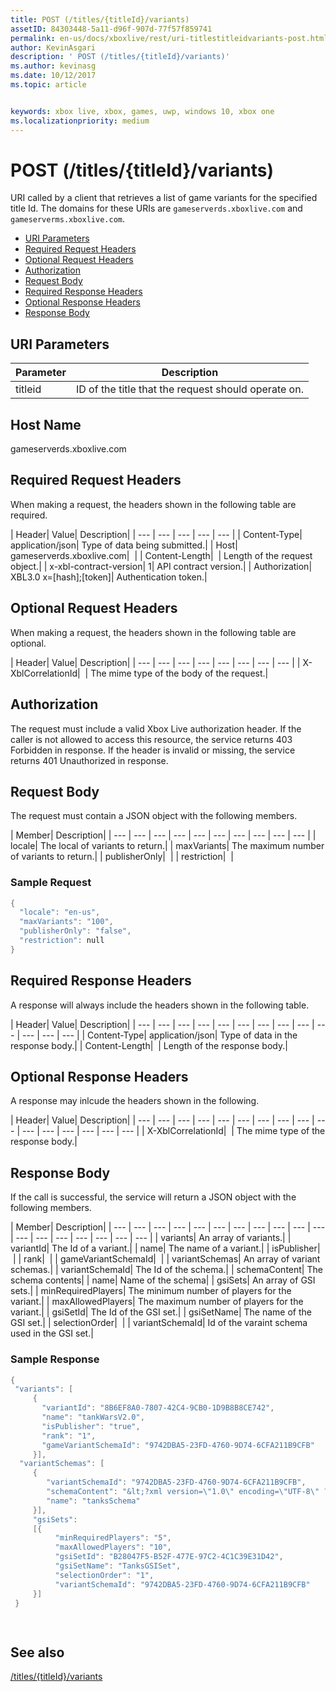 ```yaml
---
title: POST (/titles/{titleId}/variants)
assetID: 84303448-5a11-d96f-907d-77f57f859741
permalink: en-us/docs/xboxlive/rest/uri-titlestitleidvariants-post.html
author: KevinAsgari
description: ' POST (/titles/{titleId}/variants)'
ms.author: kevinasg
ms.date: 10/12/2017
ms.topic: article


keywords: xbox live, xbox, games, uwp, windows 10, xbox one
ms.localizationpriority: medium
---
```



# POST (/titles/{titleId}/variants)
URI called by a client that retrieves a list of game variants for the specified title Id. 
The domains for these URIs are `gameserverds.xboxlive.com` and `gameserverms.xboxlive.com`.
 
  * [URI Parameters](#ID4EZ)
  * [Required Request Headers](#ID4EIB)
  * [Optional Request Headers](#ID4EED)
  * [Authorization](#ID4E3D)
  * [Request Body](#ID4EEE)
  * [Required Response Headers](#ID4ELF)
  * [Optional Response Headers](#ID4EMG)
  * [Response Body](#ID4EEH)
 
<a id="ID4EZ"></a>

 
## URI Parameters
 
| Parameter| Description| 
| --- | --- | 
| titleid| ID of the title that the request should operate on.| 
  
<a id="ID5EG"></a>

 
## Host Name

gameserverds.xboxlive.com
 
<a id="ID4EIB"></a>

 
## Required Request Headers
 
When making a request, the headers shown in the following table are required.
 
| Header| Value| Description| 
| --- | --- | --- | --- | --- | 
| Content-Type| application/json| Type of data being submitted.| 
| Host| gameserverds.xboxlive.com|  | 
| Content-Length|  | Length of the request object.| 
| x-xbl-contract-version| 1| API contract version.| 
| Authorization| XBL3.0 x=[hash];[token]| Authentication token.| 
  
<a id="ID4EED"></a>

 
## Optional Request Headers
 
When making a request, the headers shown in the following table are optional.
 
| Header| Value| Description| 
| --- | --- | --- | --- | --- | --- | --- | --- | 
| X-XblCorrelationId|  | The mime type of the body of the request.| 
  
<a id="ID4E3D"></a>

 
## Authorization

The request must include a valid Xbox Live authorization header. If the caller is not allowed to access this resource, the service returns 403 Forbidden in response. If the header is invalid or missing, the service returns 401 Unauthorized in response.
 
<a id="ID4EEE"></a>

 
## Request Body
 
The request must contain a JSON object with the following members.
 
| Member| Description| 
| --- | --- | --- | --- | --- | --- | --- | --- | --- | --- | 
| locale| The local of variants to return.| 
| maxVariants| The maximum number of variants to return.| 
| publisherOnly|  | 
| restriction|  | 
 
<a id="ID4EDF"></a>

 
### Sample Request
 

```cpp
{
  "locale": "en-us",
  "maxVariants": "100",
  "publisherOnly": "false",
  "restriction": null
}

```

   
<a id="ID4ELF"></a>

 
## Required Response Headers
 
A response will always include the headers shown in the following table.
 
| Header| Value| Description| 
| --- | --- | --- | --- | --- | --- | --- | --- | --- | --- | --- | --- | --- | 
| Content-Type| application/json| Type of data in the response body.| 
| Content-Length|  | Length of the response body.| 
  
<a id="ID4EMG"></a>

 
## Optional Response Headers
 
A response may inlcude the headers shown in the following.
 
| Header| Value| Description| 
| --- | --- | --- | --- | --- | --- | --- | --- | --- | --- | --- | --- | --- | --- | --- | --- | 
| X-XblCorrelationId|  | The mime type of the response body.| 
  
<a id="ID4EEH"></a>

 
## Response Body
 
If the call is successful, the service will return a JSON object with the following members.
 
| Member| Description| 
| --- | --- | --- | --- | --- | --- | --- | --- | --- | --- | --- | --- | --- | --- | --- | --- | --- | --- | 
| variants| An array of variants.| 
| variantId| The Id of a variant.| 
| name| The name of a variant.| 
| isPublisher|  | 
| rank|  | 
| gameVariantSchemaId|  | 
| variantSchemas| An array of variant schemas.| 
| variantSchemaId| The Id of the schema.| 
| schemaContent| The schema contents| 
| name| Name of the schema| 
| gsiSets| An array of GSI sets.| 
| minRequiredPlayers| The minimum number of players for the variant.| 
| maxAllowedPlayers| The maximum number of players for the variant.| 
| gsiSetId| The Id of the GSI set.| 
| gsiSetName| The name of the GSI set.| 
| selectionOrder|  | 
| variantSchemaId| Id of the varaint schema used in the GSI set.| 
 
<a id="ID4EYBAC"></a>

 
### Sample Response
 

```cpp
{
 "variants": [
     { 
       "variantId": "8B6EF8A0-7807-42C4-9CB0-1D9B8B8CE742", 
       "name": "tankWarsV2.0",
       "isPublisher": "true",
       "rank": "1",
       "gameVariantSchemaId": "9742DBA5-23FD-4760-9D74-6CFA211B9CFB"
     }],
  "variantSchemas": [
     {
        "variantSchemaId": "9742DBA5-23FD-4760-9D74-6CFA211B9CFB",
        "schemaContent": "&lt;?xml version=\"1.0\" encoding=\"UTF-8\" ?>&lt;xs:schema xmlns:xs=\"http://www.w3.org/2001/XMLSchema\">&lt;xs:element name=\"root\">&lt;/xs:element>&lt;/xs:schema>"
        "name": "tanksSchema"
     }],
     "gsiSets":
     [{ 
          "minRequiredPlayers": "5", 
          "maxAllowedPlayers": "10", 
          "gsiSetId": "B28047F5-B52F-477E-97C2-4C1C39E31D42",
          "gsiSetName": "TanksGSISet",
          "selectionOrder": "1",
          "variantSchemaId": "9742DBA5-23FD-4760-9D74-6CFA211B9CFB"
     }]
 }

  

```

   
<a id="ID4ERCAC"></a>

 
## See also
 [/titles/{titleId}/variants](uri-titlestitleidvariants.md)

  